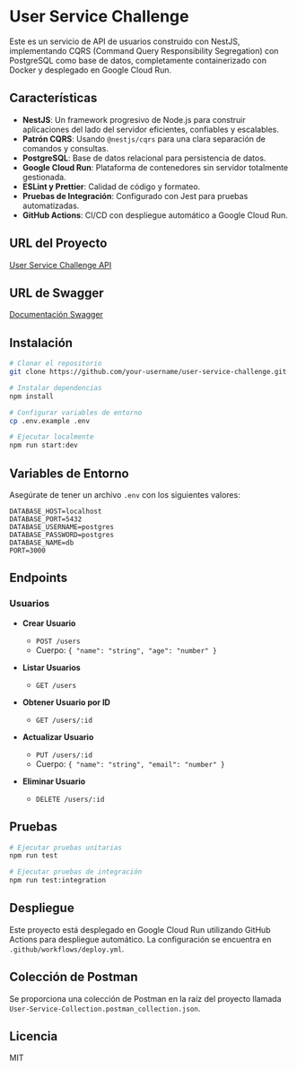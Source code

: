 # User Service Challenge

Este es un servicio de API de usuarios construido con NestJS, implementando CQRS (Command Query Responsibility Segregation) con PostgreSQL como base de datos, completamente containerizado con Docker y desplegado en Google Cloud Run.

## Características

* **NestJS**: Un framework progresivo de Node.js para construir aplicaciones del lado del servidor eficientes, confiables y escalables.
* **Patrón CQRS**: Usando `@nestjs/cqrs` para una clara separación de comandos y consultas.
* **PostgreSQL**: Base de datos relacional para persistencia de datos.
* **Google Cloud Run**: Plataforma de contenedores sin servidor totalmente gestionada.
* **ESLint y Prettier**: Calidad de código y formateo.
* **Pruebas de Integración**: Configurado con Jest para pruebas automatizadas.
* **GitHub Actions**: CI/CD con despliegue automático a Google Cloud Run.

## URL del Proyecto

[User Service Challenge API](https://user-service-challenge-999022673097.us-central1.run.app/)

## URL de Swagger

[Documentación Swagger](https://user-service-challenge-999022673097.us-central1.run.app/api)

## Instalación

```bash
# Clonar el repositorio
git clone https://github.com/your-username/user-service-challenge.git

# Instalar dependencias
npm install

# Configurar variables de entorno
cp .env.example .env

# Ejecutar localmente
npm run start:dev
```

## Variables de Entorno

Asegúrate de tener un archivo `.env` con los siguientes valores:

```
DATABASE_HOST=localhost
DATABASE_PORT=5432
DATABASE_USERNAME=postgres
DATABASE_PASSWORD=postgres
DATABASE_NAME=db
PORT=3000
```

## Endpoints

### Usuarios

* **Crear Usuario**

  * `POST /users`
  * Cuerpo: `{ "name": "string", "age": "number" }`

* **Listar Usuarios**

  * `GET /users`

* **Obtener Usuario por ID**

  * `GET /users/:id`

* **Actualizar Usuario**

  * `PUT /users/:id`
  * Cuerpo: `{ "name": "string", "email": "number" }`

* **Eliminar Usuario**

  * `DELETE /users/:id`

## Pruebas

```bash
# Ejecutar pruebas unitarias
npm run test
```

```bash
# Ejecutar pruebas de integración
npm run test:integration
```

## Despliegue

Este proyecto está desplegado en Google Cloud Run utilizando GitHub Actions para despliegue automático. La configuración se encuentra en `.github/workflows/deploy.yml`.

## Colección de Postman

Se proporciona una colección de Postman en la raíz del proyecto llamada `User-Service-Collection.postman_collection.json`.

## Licencia

MIT
